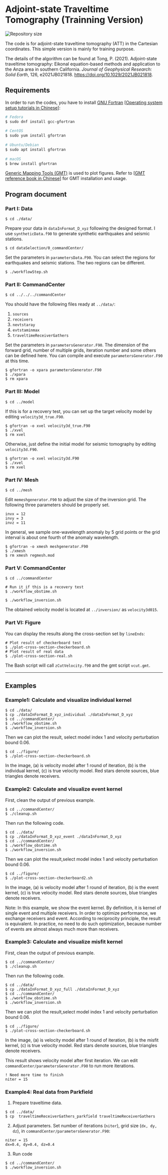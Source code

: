 # Adjoint-state Traveltime Tomography (Trainning Version)

![Repository size](https://img.shields.io/github/repo-size/MIGG-NTU/ATT_Training)

The code is for adjoint-state traveltime tomography (ATT) in the Cartesian coordinates.
This simple version is mainly for training purpose.

The details of the algorithm can be found at
Tong, P. (2021).
Adjoint-state traveltime tomography: Eikonal equation-based methods and application to the Anza area in southern California.
*Journal of Geophysical Research: Solid Earth*, 126, e2021JB021818.
https://doi.org/10.1029/2021JB021818.

## Requirements

In order to run the codes, you have to install [GNU Fortran](https://gcc.gnu.org/fortran/) [[Operating system setup tutorials in Chinese](https://seismo-learn.org/seismology101/computer/setup/)]:

```bash
# Fedora
$ sudo dnf install gcc-gfortran
    
# CentOS
$ sudo yum install gfortran
    
# Ubuntu/Debian
$ sudo apt install gfortran
    
# macOS
$ brew install gfortran
```

[Generic Mapping Tools (GMT)](https://www.generic-mapping-tools.org/) is used to plot figures.
Refer to [[GMT reference book in Chinese](https://docs.gmt-china.org/latest/install/)] for GMT installation and usage.

## Program document

### Part I: Data

```shell
$ cd ./data/
```

Prepare your data in `dataInFormat_D_xyz` following the designed format.
I use `syntheticData.f90` to generate synthetic earthquakes and seismic stations.


```shell
$ cd dataSelection/0_commandCenter/
```

Set the parameters in `parametersData.F90`.
You can select the regions for earthquakes and seismic stations.
The two regions can be different.

```shell
$ ./workflowStep.sh
```

### Part II: CommandCenter

```shell
$ cd ../../../commandCenter
```

You should have the following files ready at `../data/`:
1. `sources`
2. `receivers`
3. `nevtstaray`
4. `evtstaminmax`
5. `traveltimeReceiverGathers`

Set the parameters in `parametersGenerator.F90`. The dimension of the forward grid,
number of multiple grids, iteration number and some others can be defined here.
You can compile and execute `parametersGenerator.F90` at this time.

```shell
$ gfortran -o xpara parametersGenerator.F90
$ ./xpara
$ rm xpara
```

### Part III: Model

```shell
$ cd ../model
```

If this is for a recovery test, you can set up the target velocity model by editing `velocity3d_true.F90`.

```shell
$ gfortran -o xvel velocity3d_true.F90
$ ./xvel
$ rm xvel
```

Otherwise, just define the initial model for seismic tomography by editing `velocity3d.F90`.
```shell
$ gfortran -o xvel velocity3d.F90
$ ./xvel
$ rm xvel
```

### Part IV: Mesh

```shell
$ cd ../mesh
```

Edit `memeshgenerator.F90` to adjust the size of the inversion grid.
The following three parameters should be properly set.

```Fortran
invx = 12
invy = 3
invz = 11
```

In general, we sample one-wavelength anomaly by 5 grid points or the grid interval
is about one fourth of the anomaly wavelength.

```shell
$ gfortran -o xmesh meshgenerator.F90
$ ./xmesh
$ rm xmesh regmesh.mod
```

### Part V: CommandCenter

```shell
$ cd ../commandCenter

# Run it if this is a recovery test
$ ./workflow_obstime.sh

$ ./workflow_inversion.sh
```

The obtained velocity model is located at `../inversion/` as `velocity3d015`.

### Part VI: Figure

You can display the results along the cross-section set by `lineEnds`:

```shell
# Plot result of checkerboard test
$ ./plot-cross-section-checkerboard.sh
# Plot result of real data
$ ./plot-cross-section-real.sh
```

The Bash script will call `zCutVelocity.f90` and the gmt script `vcut.gmt`.

----

## Examples

### Example1: Calculate and visualize individual kernel

```shell
$ cd ./data/
$ cp ./dataInFormat_D_xyz_individual ./dataInFormat_D_xyz
$ cd ../commandCenter/
$ ./workflow_obstime.sh
$ ./workflow_inversion.sh
```
Then we can plot the result, select model index 1 and velocity perturbation bound 0.06.
```shell
$ cd ../figure/
$ ./plot-cross-section-checkerboard.sh
```
In the image, (a) is velocity model after 1 round of iteration, (b) is the individual kernel, (c) is true velocity model. Red stars denote sources, blue triangles denote receivers.

### Example2: Calculate and visualize event kernel

First, clean the output of previous example.
```shell
$ cd ../commandCenter/
$ ./cleanup.sh
```
Then run the following code.
```shell
$ cd ../data/
$ cp ./dataInFormat_D_xyz_event ./dataInFormat_D_xyz
$ cd ../commandCenter/
$ ./workflow_obstime.sh
$ ./workflow_inversion.sh
```
Then we can plot the result,select model index 1 and velocity perturbation bound 0.06.
```shell
$ cd ../figure/
$ ./plot-cross-section-checkerboard2.sh
```
In the image, (a) is velocity model after 1 round of iteration, (b) is the event kernel, (c) is true velocity model. Red stars denote sources, blue triangles denote receivers.

Note: In this example, we show the event kernel. By definition, it is kernel of single event and multiple receivers.
In order to optimize performance, we exchange receivers and event. According to reciprocity principle, the result is equivalent.
In practice, no need to do such optimization, because number of events are almost always much more than receivers.

### Example3: Calculate and visualize misfit kernel

First, clean the output of previous example.
```shell
$ cd ../commandCenter/
$ ./cleanup.sh
```
Then run the following code.
```shell
$ cd ../data/
$ cp ./dataInFormat_D_xyz_full ./dataInFormat_D_xyz
$ cd ../commandCenter/
$ ./workflow_obstime.sh
$ ./workflow_inversion.sh
```
Then we can plot the result,select model index 1 and velocity perturbation bound 0.06.
``` shell
$ cd ../figure/
$ ./plot-cross-section-checkerboard.sh
```
In the image, (a) is velocity model after 1 round of iteration, (b) is the misfit kernel, (c) is true velocity model. Red stars denote sources, blue triangles denote receivers.

This result shows velocity model after first iteration. We can edit `commandCenter/parametersGenerator.F90` to run more iterations.
```Fortran
! Need more time to finish
niter = 15
```
### Example4: Real data from Parkfield
1. Prepare traveltime data.
``` shell
$ cd ../data/
$ cp  traveltimeReceiverGathers_parkfield traveltimeReceiverGathers
```

2. Adjust parameters.
Set number of iterations (`niter`), grid size (`dx, dy, dz`), in `commandCenter/parametersGenerator.F90`:
```Fortran
niter = 15
dx=0.4, dy=0.4, dz=0.4
```
3. Run code
```shell
$ cd ../commandCenter/
$ ./workflow_inversion.sh
```